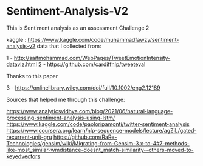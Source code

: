 # Sentiment-Analysis-V2
This is Sentiment analysis as an assessment Challenge 2

kaggle : https://www.kaggle.com/code/muhammadfawzy/sentiment-analysis-v2
data that I collected from:

1 - http://saifmohammad.com/WebPages/TweetEmotionIntensity-dataviz.html
2 - https://github.com/cardiffnlp/tweeteval

Thanks to this paper

3 - https://onlinelibrary.wiley.com/doi/full/10.1002/eng2.12189

Sources that helped me through this challenge: 

https://www.analyticsvidhya.com/blog/2021/06/natural-language-processing-sentiment-analysis-using-lstm/
https://www.kaggle.com/code/paoloripamonti/twitter-sentiment-analysis
https://www.coursera.org/learn/nlp-sequence-models/lecture/agZiL/gated-recurrent-unit-gru
https://github.com/RaRe-Technologies/gensim/wiki/Migrating-from-Gensim-3.x-to-4#7-methods-like-most_similar-wmdistance-doesnt_match-similarity--others-moved-to-keyedvectors
